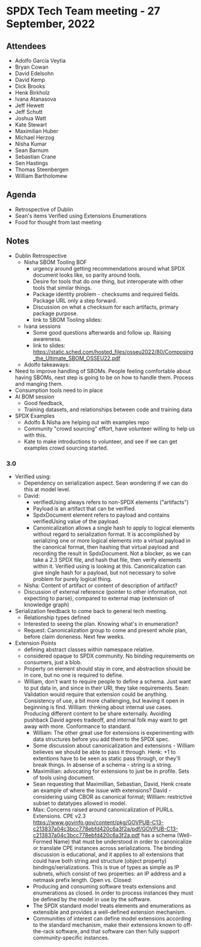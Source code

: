 # SPDX Tech Team meeting - 27 September, 2022

## Attendees
* Adolfo García Veytia
* Bryan Cowan
* David Edelsohn
* David Kemp
* Dick Brooks
* Henk Birkholz
* Ivana Atanasova
* Jeff Hewett
* Jeff Schutt
* Joshua Watt
* Kate Stewart
* Maximilian Huber
* Michael Herzog
* Nisha Kumar
* Sean Barnum
* Sebastian Crane
* Sen Hastings
* Thomas Steenbergen
* William Bartholomew

## Agenda
* Retrospective of Dublin
* Sean's items
Verified using
Extensions
Enumerations
* Food for thought from last meeting

## Notes
* Dublin Retrospective
  * Nisha SBOM Tooling BOF 
    * urgency around getting recommendations around what SPDX document looks like, so parity around tools.   
    * Desire for tools that do one thing, but interoperate with other tools that similar things.
    * Package identity problem - checksums and required fields.  Package URL only a step forward.
    * Discussion on what a checksum for each artifacts,  primary package purpose.   
    * link to SBOM Tooling slides: <insert here>
  * Ivana sessions
    * Some good questions afterwards and follow up.   Raising awareness.
    * link to slides:  https://static.sched.com/hosted_files/osseu2022/80/Composing_the_Ultimate_SBOM_OSSEU22.pdf
  * Adolfo takeaways:
* Need to improve handling of SBOMs.   People feeling comfortable about having SBOMs, next step is going to be on how to handle them.  Process and manging them.   
* Consumption tools need to in place
 * AI BOM session
     * Good feedback,  
     * Training datasets, and relationships between code and training data
* SPDX Examples
    * Adolfo & Nisha are helping out with examples repo
    * Community "crowd sourcing" effort, have volunteer willing to help us with this.   
    * Kate to make introductions to volunteer, and see if we can get examples crowd sourcing started.
    
### 3.0
* Verified using:  
    * Dependency on serialization aspect.   Sean wondering if we can do this at model level. 
    * David:
        * verifiedUsing always refers to non-SPDX elements ("artifacts")
        * Payload is an artifact that can be verified.
        * SpdxDocument element refers to payload and contains verifiedUsing value of the payload.
        * Canonicalization allows a single hash to apply to logical elements without regard to serialization format. It is accomplished by serializing one or more logical elements into a virtual payload in the canonical format, then hashing that virtual payload and recording the result in SpdxDocument.
Not a blocker, as we can take a 2.3 SPDX file, and hash that file, then verify elements within it. Verified using is looking at this. Canonicalization can give single hash for a payload, but not necessary to solve problem for purely logical thing. 
    * Nisha: Content of artifact or content of description of artifact?
    * Discussion of external reference (pointer to other information, not expecting to parse), compared to external map (extension of knowledge graph)
* Serialization feedback to come back to general tech meeting.
    * Relationship types defined
    * Interested to seeing the plan.   Knowing what's in enumeration?  
    * Request:  Canonicalization group to come and present whole plan, before claim doneness.   Next few weeks. 
* Extension Points
  * defining abstract classes within namespace relative.
  * considered opaque to SPDX community.  No binding requirements on consumers, just a blob. 
  * Property on element should stay in core, and abstraction should be in core, but no one is required to define. 
  * William, don't want to require people to define a schema.  Just want to put data in, and since in their URI, they take requirements.   Sean: Validation would require that extension could be anything.  Consistency of use, a bit more challenging, but leaving it open in beginning is find.  William:  thinking about internal use cases.  Producing different content to be share externally.    Avoiding pushback   David agrees tradeoff, and internal folk may want to get away with more.  Conformance to standard. 
    * William: The other great use for extensions is experimenting with data structures before you add them to the SPDX spec.
    * Some discussion about canonicalization and extensions - William believes we should be able to pass it through.   Henk: +1 to extentions have to be seen as static pass through, or they'll break things.   In absense of a schema - string is a string. 
    * Maximillian:  advocating for extensions to just be in profile.   Sets of tools using document.
    * Sean requesting that Maximillian, Sebastian, David, Henk create an example of where the issue with extensions?   David - considering using CBOR as canonical format;   William: restrictive subset to datatypes allowed in model. 
    * Max: Concerns raised around canonicalization of PURLs.   Extensions. 
CPE v2.3 https://www.govinfo.gov/content/pkg/GOVPUB-C13-c213837a04c3bcc778ebfd420c6a3f2a/pdf/GOVPUB-C13-c213837a04c3bcc778ebfd420c6a3f2a.pdf has a schema (Well-Formed Name) that must be understood in order to canonicalize or translate CPE instances across serializations.  The binding discussion is educational, and it applies to all extensions that could have both string and structure (object property) bindings/serializations.  This is true of types as simple as IP subnets, which consist of two properties: an IP address and a netmask prefix length.
Open vs. Closed:
    * Producing and consuming software treats extensions and enumerations as closed. In order to process instances they must be defined by the model in use by the software.
    * The SPDX standard model treats elements and enumerations as extensible and provides a well-defined extension mechanism.
    * Communities of interest can define model extensions according to the standard mechanism, make their extensions known to off-the-rack software, and that software can then fully support community-specific instances.
